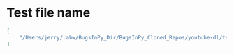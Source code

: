 # Test file name

```json
[
    "/Users/jerry/.abw/BugsInPy_Dir/BugsInPy_Cloned_Repos/youtube-dl/test/test_utils.py"
]
```
